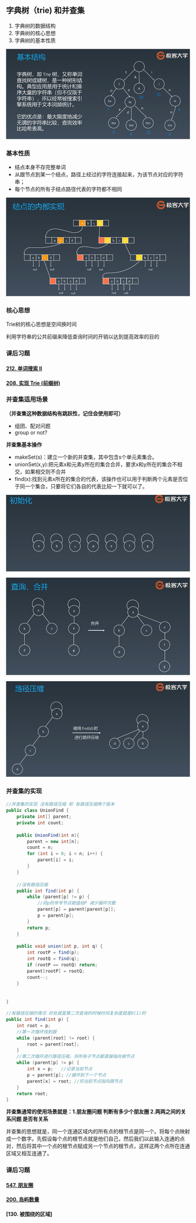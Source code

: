 ## 字典树（trie) 和并查集

1. 字典树的数据结构
2. 字典树的核心思想
3. 字典树的基本性质

![img](https://raw.githubusercontent.com/zhangguodong95/leetcode/master/img/image-20200626213303599.png)

### 基本性质

- 结点本身不存完整单词
- 从跟节点到某一个结点，路径上经过的字符连接起来，为该节点对应的字符串；
- 每个节点的所有子结点路径代表的字符都不相同

![image-20200626214144666.png](https://github.com/zhangguodong95/leetcode/blob/master/img/image-20200626214144666.png?raw=true)

### 核心思想

Trie树的核心思想是空间换时间

利用字符串的公共前缀来降低查询时间的开销以达到提高效率的目的

### 课后习题

#### [212. 单词搜索 II](https://leetcode-cn.com/problems/word-search-ii/)

#### [208. 实现 Trie (前缀树)](https://leetcode-cn.com/problems/implement-trie-prefix-tree/)

### 并查集适用场景

**（并查集这种数据结构有跳跃性，记住会使用即可）**

- 组团、配对问题
- group or not?

**并查集基本操作**

- makeSet(s)：建立一个新的并查集，其中包含s个单元素集合。
- unionSet(x,y):把元素x和元素y所在的集合合并，要求x和y所在的集合不相交，如果相交则不合并
- find(x):找到元素x所在的集合的代表，该操作也可以用于判断两个元素是否位于同一个集合，只要将它们各自的代表比较一下就可以了。

![1.png](https://github.com/zhangguodong95/leetcode/blob/master/img/1.png?raw=true)

![2.png](https://github.com/zhangguodong95/leetcode/blob/master/img/2.png?raw=true)

![3.png](https://github.com/zhangguodong95/leetcode/blob/master/img/3.png?raw=true)

### 并查集的实现

```java
//并查集的实现 没有路径压缩 和 有路径压缩两个版本
public class UnionFind {
    private int[] parent;
    private int count;

    public UnionFind(int n){
        parent = new int[n];
        count = n;
        for (int i = 0; i < n; i++) {
            parent[i] = i;
        }
    }
	
    //没有路径压缩
    public int find(int p) {
        while (parent[p] != p) {
            //将p的爷爷节点赋值给P 减少循环次数
            parent[p] = parent[parent[p]];
            p = parent[p];
        }
        return p;
    }

    public void union(int p, int q) {
        int rootP = find(p);
        int rootQ = find(q);
        if (rootP == rootQ) return;
        parent[rootP] = rootQ;
        count--;
    }


}

```

```java
//有路径压缩的情况 好处就是第二次查询的时候时间复杂度就是O(1)的
public int find(int p) {
    int root = p;
    //第一次循环找到跟
    while (parent[root] != root) {
        root = parent[root];
    }
    //第二次循环进行路径压缩，将所有子节点都直接指向根节点
    while (parent[p] != p) {
        int x = p;   //记录当前节点
        p = parent[p]; //循环到下一个节点
        parent[x] = root; //将当前节点指向跟节点
    }
    return root;
}
```

**并查集通常的使用场景就是：1.朋友圈问题 判断有多少个朋友圈 2.两两之间的关系问题 是否有关系**

并查集的思想就是，同一个连通区域内的所有点的根节点是同一个。将每个点映射成一个数字。先假设每个点的根节点就是他们自己，然后我们以此输入连通的点对，然后将其中一个点的根节点赋成另一个节点的根节点，这样这两个点所在连通区域又相互连通了。

### 课后习题

#### [547. 朋友圈](https://leetcode-cn.com/problems/friend-circles/)

#### [200. 岛屿数量](https://leetcode-cn.com/problems/number-of-islands/)

#### [130. 被围绕的区域]